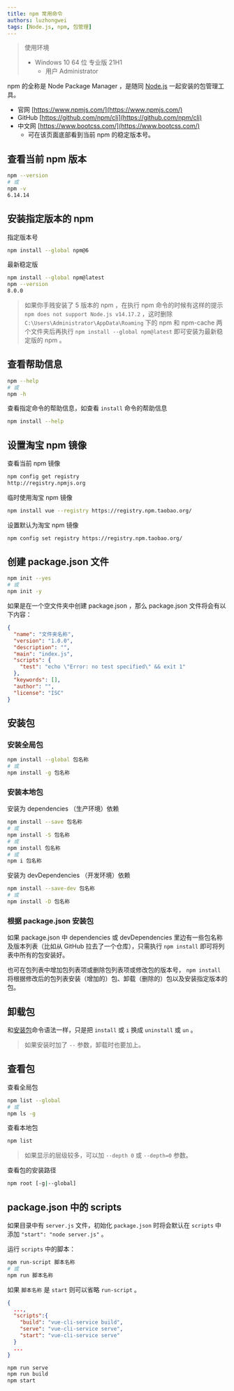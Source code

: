 ```yaml
---
title: npm 常用命令
authors: luzhongwei
tags: [Node.js, npm, 包管理]
---
```


> 使用环境
>
> - Windows 10 64 位 专业版 21H1
>   - 用户 Administrator

npm 的全称是 Node Package Manager ，是随同 [Node.js](https://nodejs.org/zh-cn/) 一起安装的包管理工具。

<!--truncate-->

- 官网 [https://www.npmjs.com/](https://www.npmjs.com/)
- GitHub [https://github.com/npm/cli](https://github.com/npm/cli)
- 中文网 [https://www.bootcss.com/](https://www.bootcss.com/)
  - 可在该页面底部看到当前 npm 的稳定版本号。

## 查看当前 npm 版本

```bash
npm --version
# 或
npm -v
6.14.14
```

## 安装指定版本的 npm

指定版本号

```bash
npm install --global npm@6
```

最新稳定版

```bash
npm install --global npm@latest
npm --version
8.0.0
```

> 如果你手贱安装了 5 版本的 npm ，在执行 npm 命令的时候有这样的提示 `npm does not support Node.js v14.17.2` ，这时删除 `C:\Users\Administrator\AppData\Roaming` 下的 npm 和 npm-cache 两个文件夹后再执行 `npm install --global npm@latest` 即可安装为最新稳定版的 npm 。

## 查看帮助信息

```bash
npm --help
# 或
npm -h
```

查看指定命令的帮助信息，如查看 `install` 命令的帮助信息

```bash
npm install --help
```

## 设置淘宝 npm 镜像

查看当前 npm 镜像

```bash
npm config get registry
http://registry.npmjs.org
```

临时使用淘宝 npm 镜像

```bash
npm install vue --registry https://registry.npm.taobao.org/
```

设置默认为淘宝 npm 镜像

```bash
npm config set registry https://registry.npm.taobao.org/
```

## 创建 package.json 文件

```bash
npm init --yes
# 或
npm init -y
```

如果是在一个空文件夹中创建 package.json ，那么 package.json 文件将会有以下内容：

```json
{
  "name": "文件夹名称",
  "version": "1.0.0",
  "description": "",
  "main": "index.js",
  "scripts": {
    "test": "echo \"Error: no test specified\" && exit 1"
  },
  "keywords": [],
  "author": "",
  "license": "ISC"
}
```

## <i id="installPackage"></i>安装包

### 安装全局包

```bash
npm install --global 包名称
# 或
npm install -g 包名称
```

### 安装本地包

安装为 dependencies （生产环境）依赖

```bash
npm install --save 包名称
# 或
npm install -S 包名称
# 或
npm install 包名称
# 或
npm i 包名称
```

安装为 devDependencies （开发环境）依赖

```bash
npm install --save-dev 包名称
# 或
npm install -D 包名称
```

### 根据 package.json 安装包

如果 package.json 中 dependencies 或 devDependencies 里边有一些包名称及版本列表（比如从 GitHub 拉去了一个仓库），只需执行 `npm install` 即可将列表中所有的包安装好。

也可在包列表中增加包列表项或删除包列表项或修改包的版本号， `npm install` 将根据修改后的包列表安装（增加的）包、卸载（删除的）包以及安装指定版本的包。

## 卸载包

和[安装包](#installPackage)命令语法一样，只是把 `install` 或 `i` 换成 `uninstall` 或 `un` 。

> 如果安装时加了 `--` 参数，卸载时也要加上。

## 查看包

查看全局包

```bash
npm list --global
# 或
npm ls -g
```

查看本地包

```bash
npm list
```

> 如果显示的层级较多，可以加 `--depth 0` 或 `--depth=0` 参数。

查看包的安装路径

```bash
npm root [-g|--global]
```

## package.json 中的 scripts

如果目录中有 `server.js` 文件，初始化 `package.json` 时将会默认在 `scripts` 中添加 `"start": "node server.js"` 。

运行 `scripts` 中的脚本：

```bash
npm run-script 脚本名称
# 或
npm run 脚本名称
```

如果 `脚本名称` 是 `start` 则可以省略 `run-script` 。

```json
{
  ...,
  "scripts":{
    "build": "vue-cli-service build",
    "serve": "vue-cli-service serve",
    "start": "vue-cli-service serve"
  }
  ...
}
```

```bash
npm run serve
npm run build
npm start
```
